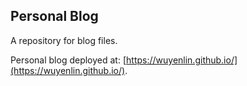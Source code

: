 ## Personal Blog

A repository for blog files.

Personal blog deployed at: [https://wuyenlin.github.io/](https://wuyenlin.github.io/).